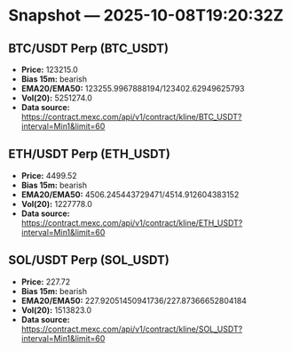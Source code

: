 # Snapshot — 2025-10-08T19:20:32Z

## BTC/USDT Perp (BTC_USDT)
- **Price:** 123215.0
- **Bias 15m:** bearish
- **EMA20/EMA50:** 123255.9967888194/123402.62949625793
- **Vol(20):** 5251274.0
- **Data source:** https://contract.mexc.com/api/v1/contract/kline/BTC_USDT?interval=Min1&limit=60

## ETH/USDT Perp (ETH_USDT)
- **Price:** 4499.52
- **Bias 15m:** bearish
- **EMA20/EMA50:** 4506.245443729471/4514.912604383152
- **Vol(20):** 1227778.0
- **Data source:** https://contract.mexc.com/api/v1/contract/kline/ETH_USDT?interval=Min1&limit=60

## SOL/USDT Perp (SOL_USDT)
- **Price:** 227.72
- **Bias 15m:** bearish
- **EMA20/EMA50:** 227.92051450941736/227.87366652804184
- **Vol(20):** 1513823.0
- **Data source:** https://contract.mexc.com/api/v1/contract/kline/SOL_USDT?interval=Min1&limit=60
